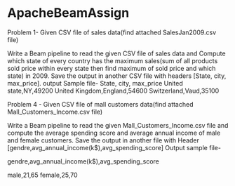 # ApacheBeamAssign
Problem 1-
Given CSV file of sales data(find attached SalesJan2009.csv file)


Write a Beam pipeline to read the given CSV file of sales data and Compute which state of every country has the maximum sales(sum of all products sold price within every state then find maximum of sold price and which state) in 2009. Save the output in another CSV file with headers [State, city, max_price].
output Sample file-
State, city, max_price
United state,NY,49200
United Kingdom,England,54600
Switzerland,Vaud,35100

Problem 4 -
Given CSV file of  mall customers data(find attached Mall_Customers_Income.csv file)


Write a Beam pipeline to read the given Mall_Customers_Income.csv  file and compute the average spending score and average annual income of male and female customers. Save the output in another file with Header [gendre,avg_annual_income(k$),avg_spending_score]
Output sample file-

gendre,avg_annual_income(k$),avg_spending_score

male,21,65
female,25,70

